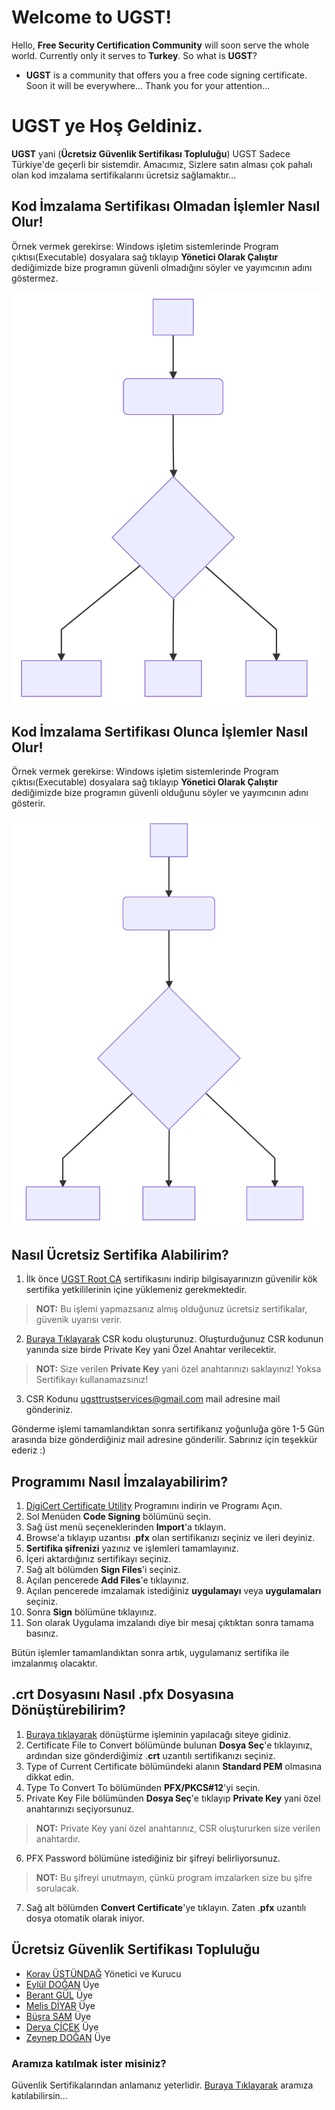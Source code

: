 # Welcome to UGST!

Hello, **Free Security Certification Community** will soon serve the whole world. Currently only it serves to **Turkey**. So what is **UGST**?
- **UGST** is a community that offers you a free code signing certificate.
Soon it will be everywhere...
Thank you for your attention...

# UGST ye Hoş Geldiniz.

**UGST** yani (**Ücretsiz Güvenlik Sertifikası Topluluğu**)
UGST Sadece Türkiye'de geçerli bir sistemdir. Amacımız, Sizlere satın alması çok pahalı olan kod imzalama sertifikalarını ücretsiz sağlamaktır...

## Kod İmzalama Sertifikası Olmadan İşlemler Nasıl Olur!

Örnek vermek gerekirse: Windows işletim sistemlerinde Program çıktısı(Executable) dosyalara sağ tıklayıp **Yönetici Olarak Çalıştır** dediğimizde bize programın güvenli olmadığını söyler ve yayımcının adını göstermez.

![Sertifika Olmadan](./images/mermaid-diagram-20181129225923.svg)

## Kod İmzalama Sertifikası Olunca İşlemler Nasıl Olur!

Örnek vermek gerekirse: Windows işletim sistemlerinde Program çıktısı(Executable) dosyalara sağ tıklayıp **Yönetici Olarak Çalıştır** dediğimizde bize programın güvenli olduğunu söyler ve yayımcının adını gösterir.

![Sertifika İle](./images/mermaid-diagram-20181129230016.svg)


## Nasıl Ücretsiz Sertifika Alabilirim?

1. İlk önce [UGST Root CA](https://www.ugst-trust.com/CA/ca.crt) sertifikasını indirip bilgisayarınızın güvenilir kök sertifika yetkililerinin içine yüklemeniz gerekmektedir.
>**NOT:** Bu işlemi yapmazsanız almış olduğunuz ücretsiz sertifikalar, güvenik uyarısı verir.
2. [Buraya Tıklayarak](https://www.ugst-trust.com/csr/) CSR kodu oluşturunuz. Oluşturduğunuz CSR kodunun yanında size birde Private Key yani Özel Anahtar verilecektir. 
>**NOT:** Size verilen **Private Key** yani özel anahtarınızı saklayınız! Yoksa Sertifikayı kullanamazsınız!
3. CSR Kodunu [ugsttrustservices@gmail.com](mailto:ugsttrustservices@gmail.com) mail adresine mail gönderiniz.

Gönderme işlemi tamamlandıktan sonra sertifikanız yoğunluğa göre 1-5 Gün arasında bize gönderdiğiniz mail adresine gönderilir.
Sabrınız için teşekkür ederiz :)

## Programımı Nasıl İmzalayabilirim?

1. [DigiCert Certificate Utility](https://www.digicert.com/util/) Programını indirin ve Programı Açın.
2. Sol Menüden **Code Signing** bölümünü seçin.
3. Sağ üst menü seçeneklerinden **Import**'a tıklayın.
4. Browse'a tıklayıp uzantısı .**pfx** olan sertifikanızı seçiniz ve ileri deyiniz.
5. **Sertifika şifrenizi** yazınız ve işlemleri tamamlayınız.
6. İçeri aktardığınız sertifikayı seçiniz.
7. Sağ alt bölümden **Sign Files**'i seçiniz.
8. Açılan pencerede **Add Files**'e tıklayınız.
9. Açılan pencerede imzalamak istediğiniz **uygulamayı** veya **uygulamaları** seçiniz.
10. Sonra **Sign** bölümüne tıklayınız.
11. Son olarak Uygulama imzalandı diye bir mesaj çıktıktan sonra tamama basınız.

Bütün işlemler tamamlandıktan sonra artık, uygulamanız sertifika ile imzalanmış olacaktır.

## .crt Dosyasını Nasıl .pfx Dosyasına Dönüştürebilirim?

1. [Buraya tıklayarak](https://www.sslshopper.com/ssl-converter.html) dönüştürme işleminin yapılacağı siteye gidiniz.
2. Certificate File to Convert bölümünde bulunan **Dosya Seç**'e tıklayınız, ardından size gönderdiğimiz .**crt** uzantılı sertifikanızı seçiniz.
3. Type of Current Certificate bölümündeki alanın **Standard PEM** olmasına dikkat edin.
4. Type To Convert To bölümünden **PFX/PKCS#12**'yi seçin.
5. Private Key File bölümünden **Dosya Seç**'e tıklayıp **Private Key** yani özel anahtarınızı seçiyorsunuz.
>**NOT:** Private Key yani özel anahtarınız, CSR oluştururken size verilen anahtardır.
6. PFX Password bölümüne istediğiniz bir şifreyi belirliyorsunuz.
>**NOT:** Bu şifreyi unutmayın, çünkü program imzalarken size bu şifre sorulacak.
7. Sağ alt bölümden **Convert Certificate**'ye tıklayın. Zaten .**pfx** uzantılı dosya otomatik olarak iniyor.

## Ücretsiz Güvenlik Sertifikası Topluluğu
* [Koray ÜSTÜNDAĞ](mailto:mskorayustundag@gmail.com) Yönetici ve Kurucu
* [Eylül DOĞAN](mailto:mseyluldogan@gmail.com) Üye
* [Berant GÜL](mailto:berantgl@gmail.com) Üye
* [Melis DİYAR](mailto:msmelisdiyar@gmail.com) Üye
* [Büşra SAM](mailto:msbusrasam@gmail.com) Üye
* [Derya ÇİÇEK](mailto:msderyacicek@gmail.com) Üye
* [Zeynep DOĞAN](mailto:zeynepdogan@yandex.com.tr) Üye

### Aramıza katılmak ister misiniz?
Güvenlik Sertifikalarından anlamanız yeterlidir.
[Buraya Tıklayarak](https://yakında/) aramıza katılabilirsin...
